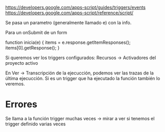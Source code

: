 https://developers.google.com/apps-script/guides/triggers/events
https://developers.google.com/apps-script/reference/script/

Se pasa un parametro (generalmente llamado e) con la info.


Para un onSubmit de un form

function inicia(e) {
  items = e.response.getItemResponses();
  items[0].getResponse();
}


Si queremos ver los triggers configurados:
Recursos -> Activadores del proyecto activo

En Ver -> Transcripción de la ejecucción, podemos ver las trazas de la última ejecucción.
Si es un trigger que ha ejecutado la función también lo veremos.


# Errores
Se llama a la función trigger muchas veces -> mirar a ver si tenemos el trigger definido varias veces
